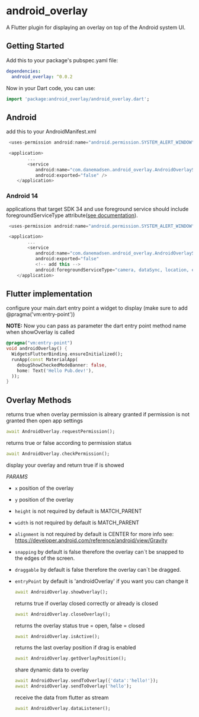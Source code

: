 # android_overlay

A Flutter plugin for displaying an overlay on top of the Android system UI.

## Getting Started

Add this to your package's pubspec.yaml file:

```yaml
dependencies:
  android_overlay: ^0.0.2
```

Now in your Dart code, you can use:

```dart
import 'package:android_overlay/android_overlay.dart';
```

## Android

add this to your AndroidManifest.xml

```dart
 <uses-permission android:name="android.permission.SYSTEM_ALERT_WINDOW" />

 <application>
        ...
        <service
           android:name="com.danemadsen.android_overlay.AndroidOverlayService"
           android:exported="false" />
    </application>
```

### Android 14

applications that target SDK 34 and use foreground service should include foregroundServiceType attribute([see documentation](https://developer.android.com/about/versions/14/changes/fgs-types-required)).

```dart
 <uses-permission android:name="android.permission.SYSTEM_ALERT_WINDOW" />

 <application>
        ...
        <service
           android:name="com.danemadsen.android_overlay.AndroidOverlayService"
           android:exported="false"
           <!-- add this -->
           android:foregroundServiceType="camera, dataSync, location, etc" />
    </application>
```

## Flutter implementation

configure your main.dart entry point a widget to display (make sure to add @pragma('vm:entry-point'))

**NOTE:**
Now you can pass as parameter the dart entry point method name when showOverlay is called

```dart
@pragma("vm:entry-point")
void androidOverlay() {
  WidgetsFlutterBinding.ensureInitialized();
  runApp(const MaterialApp(
    debugShowCheckedModeBanner: false,
    home: Text('Hello Pub.dev!'),
  ));
}
```

## Overlay Methods

  returns true when overlay permission is alreary granted if permission is not granted then open app settings

  ```dart
  await AndroidOverlay.requestPermission();
  ```

  returns true or false according to permission status

  ```dart
  await AndroidOverlay.checkPermission();
  ```

  display your overlay and return true if is showed

*PARAMS*

- `x` position of the overlay
- `y` position of the overlay
- `height` is not required by default is MATCH_PARENT
- `width` is not required by default is MATCH_PARENT
- `alignment` is not required by default is CENTER for more info see: <https://developer.android.com/reference/android/view/Gravity>
- `snapping` by default is false therefore the overlay can´t be snapped to the edges of the screen.
- `draggable`  by default is false therefore the overlay can´t be dragged.
- `entryPoint` by default is 'androidOverlay' if you want you can change it

  ```dart
  await AndroidOverlay.showOverlay();
  ```

  returns true if overlay closed correctly or already is closed

  ```dart
  await AndroidOverlay.closeOverlay();
  ```

  returns the overlay status true = open, false = closed

  ```dart
  await AndroidOverlay.isActive();
  ```

  returns the last overlay position if drag is enabled

  ```dart
  await AndroidOverlay.getOverlayPosition();
  ```

  share dynamic data to overlay

  ```dart
  await AndroidOverlay.sendToOverlay({'data':'hello!'});
  await AndroidOverlay.sendToOverlay('hello');
  ```

  receive the data from flutter as stream

  ```dart
  await AndroidOverlay.dataListener();
  ```
